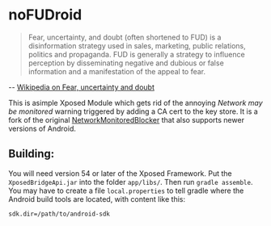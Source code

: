 noFUDroid
=========

> Fear, uncertainty, and doubt (often shortened to FUD) is a disinformation strategy used in sales, marketing, public relations, politics and propaganda. FUD is generally a strategy to influence perception by disseminating negative and dubious or false information and a manifestation of the appeal to fear.

-- [Wikipedia on Fear, uncertainty and doubt](https://en.wikipedia.org/wiki/Fear,_uncertainty_and_doubt)

This is asimple Xposed Module which gets rid of the annoying *Network may be monitored* warning 
triggered by adding a CA cert to the key store.
It is a fork of the original [NetworkMonitoredBlocker](https://github.com/Skarafaz/NetworkMonitoredBlocker) that also supports newer versions of Android.


## Building:

You will need version 54 or later of the Xposed Framework.
Put the `XposedBridgeApi.jar` into the folder `app/libs/`.
Then run `gradle assemble`.
You may have to create a file `local.properties` to tell gradle where the Android build tools are located, with content like this:
```
sdk.dir=/path/to/android-sdk
```
